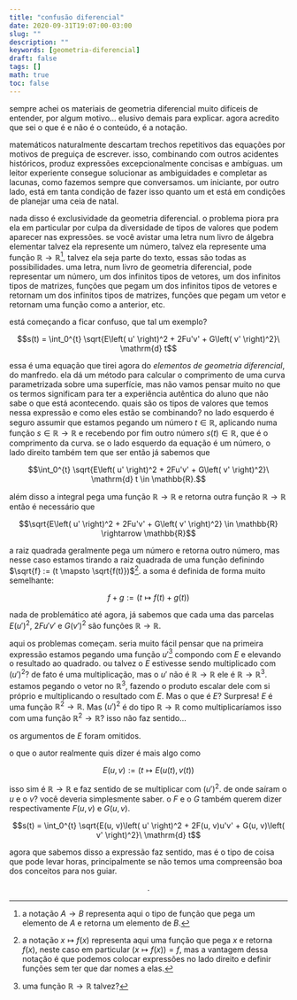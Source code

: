 ```yaml
---
title: "confusão diferencial"
date: 2020-09-31T19:07:00-03:00
slug: ""
description: ""
keywords: [geometria-diferencial]
draft: false
tags: []
math: true
toc: false
---
```


sempre achei os materiais de geometria diferencial muito difíceis de entender, por algum motivo… elusivo demais para explicar. agora acredito que sei o que é e não é o conteúdo, é a notação.

matemáticos naturalmente descartam trechos repetitivos das equações por motivos de preguiça de escrever. isso, combinando com outros acidentes históricos, produz expressões excepcionalmente concisas e ambíguas. um leitor experiente consegue solucionar as ambiguidades e completar as lacunas, como fazemos sempre que conversamos. um iniciante, por outro lado, está em tanta condição de fazer isso quanto um et está em condições de planejar uma ceia de natal.

nada disso é exclusividade da geometria diferencial. o problema piora pra ela em particular por culpa da diversidade de tipos de valores que podem aparecer nas expressões. se você avistar uma letra num livro de álgebra elementar talvez ela represente um número, talvez ela represente uma função $\mathbb{R} \rightarrow \mathbb{R}$[^1], talvez ela seja parte do texto, essas são todas as possibilidades. uma letra, num livro de geometria diferencial, pode representar um número, um dos infinitos tipos de vetores, um dos infinitos tipos de matrizes, funções que pegam um dos infinitos tipos de vetores e retornam um dos infinitos tipos de matrizes, funções que pegam um vetor e retornam uma função como a anterior, etc.

está começando a ficar confuso, que tal um exemplo?

$$s(t) = \int_0^{t} \sqrt{E\left( u' \right)^2 + 2Fu'v' + G\left( v' \right)^2}\ \mathrm{d} t$$

essa é uma equação que tirei agora do _elementos de geometria diferencial_, do manfredo. ela dá um método para calcular o comprimento de uma curva parametrizada sobre uma superfície, mas não vamos pensar muito no que os termos significam para ter a experiência autêntica do aluno que não sabe o que está acontecendo. quais são os tipos de valores que temos nessa expressão e como eles estão se combinando? no lado esquerdo é seguro assumir que estamos pegando um número $t \in \mathbb{R}$, aplicando numa função $s \in \mathbb{R} \rightarrow \mathbb{R}$ e recebendo por fim outro número $s(t) \in \mathbb{R}$, que é o comprimento da curva. se o lado esquerdo da equação é um número, o lado direito também tem que ser então já sabemos que

$$\int_0^{t} \sqrt{E\left( u' \right)^2 + 2Fu'v' + G\left( v' \right)^2}\ \mathrm{d} t \in \mathbb{R}.$$

além disso a integral pega uma função $\mathbb{R} \rightarrow \mathbb{R}$ e retorna outra função $\mathbb{R} \rightarrow \mathbb{R}$ então é necessário que

$$\sqrt{E\left( u' \right)^2 + 2Fu'v' + G\left( v' \right)^2} \in \mathbb{R} \rightarrow \mathbb{R}$$

a raiz quadrada geralmente pega um número e retorna outro número, mas nesse caso estamos tirando a raiz quadrada de uma função definindo $\sqrt{f} := (t \mapsto \sqrt{f(t)})$[^2]. a soma é definida de forma muito semelhante:

$$f + g := (t \mapsto f(t) + g(t))$$

nada de problemático até agora, já sabemos que cada uma das parcelas  $E\left( u' \right)^2$, $2Fu'v'$ e $G\left( v' \right)^2$ são funções $\mathbb{R} \rightarrow \mathbb{R}$.

aqui os problemas começam. seria muito fácil pensar que na primeira expressão estamos pegando uma função $u'$[^3] compondo com $E$ e elevando o resultado ao quadrado. ou talvez o $E$ estivesse sendo multiplicado com $(u')^2$? de fato é uma multiplicação, mas o $u'$ não é $\mathbb{R} \rightarrow \mathbb{R}$ ele é $\mathbb{R} \rightarrow \mathbb{R}^3$. estamos pegando o vetor no $\mathbb{R}^3$, fazendo o produto escalar dele com si próprio e multiplicando o resultado com $E$. Mas o que é $E$? Surpresa! $E$ é uma função $\mathbb{R}^2 \rightarrow \mathbb{R}$. Mas $(u')^2$ é do tipo $\mathbb{R}\rightarrow\mathbb{R}$ como multiplicaríamos isso com uma função $\mathbb{R}^2\rightarrow\mathbb{R}$? isso não faz sentido…

os argumentos de $E$ foram omitidos.

o que o autor realmente quis dizer é mais algo como

$$E(u, v) := (t \mapsto E(u(t), v(t))$$

isso sim é $\mathbb{R}\rightarrow\mathbb{R}$ e faz sentido de se multiplicar com $(u')^2$. de onde saíram o $u$ e o $v$? você deveria simplesmente saber. o $F$ e o $G$ também querem dizer respectivamente $F(u, v)$ e $G(u, v)$.

$$s(t) = \int_0^{t} \sqrt{E(u, v)\left( u' \right)^2 + 2F(u, v)u'v' + G(u, v)\left( v' \right)^2}\ \mathrm{d} t$$

agora que sabemos disso a expressão faz sentido, mas é o tipo de coisa que pode levar horas, principalmente se não temos uma compreensão boa dos conceitos para nos guiar.

$$.$$

[^1]: a notação $A \rightarrow B$ representa aqui o tipo de função que pega um elemento de $A$ e retorna um elemento de $B$.
[^2]: a notação $x \mapsto f(x)$ representa aqui uma função que pega $x$ e retorna $f(x)$, neste caso em particular $(x \mapsto f(x)) = f$, mas a vantagem dessa notação é que podemos colocar expressões no lado direito e definir funções sem ter que dar nomes a elas. 
[^3]: uma função $\mathbb{R} \rightarrow \mathbb{R}$ talvez?